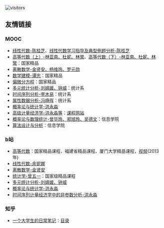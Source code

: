 ![visitors](https://visitor-badge.glitch.me/badge?page_id=rogerchenfz/XMU-Helper/tree/main/%E5%AD%A6%E4%B9%A0%E8%B5%84%E6%96%99/%E6%95%B0%E5%AD%A6%E7%9B%B8%E5%85%B3)

## 友情链接

### MOOC
- [线性代数-陈桂芝](https://www.icourse163.org/course/XMU-1002541001)、[线性代数学习指导及典型例题分析-陈桂芝](https://www.icourse163.org/course/XMU-1205992814)
- [高等代数（上）-林亚南、杜妮、林鹭](https://www.icourse163.org/course/XMU-1001951004)、[高等代数（下）-林亚南、杜妮、林鹭](https://www.icourse163.org/course/XMU-1002554004)：国家精品
- [离散数学-金贤安、杨维玲、罗元勋](https://www.icourse163.org/course/XMU-1207180815)
- [数学建模-谭忠](https://www.icourse163.org/learn/XMU-1001556009)：国家精品
- [偏微分方程](https://www.icourse163.org/course/XMU-1001764006)：国家精品
- [多元统计分析-刘婧媛、钟威](https://www.icourse163.org/course/XMU-1206305809)：统计系
- [时间序列分析-李木易](https://www.icourse163.org/course/XMU-1461788171)：统计系
- [属性数据分析-冯峥晖](https://www.icourse163.org/course/XMU-1002565001)：统计系
- [概率论与统计学-洪永淼](https://www.icourse163.org/course/XMU-1206678826)
- [高级计量经济学-洪永淼等](https://www.icourse163.org/course/XMU-1002606048)：[课程网站](https://ae.soe.xmu.edu.cn/)
- [概率论与数理统计-曾华玲、郑旭玲、吴德文](https://www.icourse163.org/course/XMU-1003699004)：信息学院
- [算法设计与分析](https://www.icourse163.org/course/XMU-1205800806)：信息学院

### b站
- [高等代数](http://gdjpkc.xmu.edu.cn/)：国家精品课程、福建省精品课程、厦门大学精品课程，[视频](https://www.bilibili.com/video/BV1AE411876i)(2013年)
- [线性代数-余铌娜](https://www.bilibili.com/video/BV1ip4y197vF)
- [离散数学-金贤安](https://www.bilibili.com/video/BV1aE411x74u)
- [统计学-曾五一](https://www.bilibili.com/video/BV1jt411M79f)：国家级精品课程
- [多元统计分析-刘婧媛、钟威](https://www.bilibili.com/video/BV1v7411E7PB)
- [概率论与统计学-洪永淼](https://www.bilibili.com/video/BV11t411A7bp)
- [时间序列计量经济学中的非参数分析-洪永淼](https://www.bilibili.com/video/BV1dp4y1S7G1)

### 知乎
- [一个大学生的日常笔记](https://www.zhihu.com/column/c_119426147)：[目录](https://zhuanlan.zhihu.com/p/28617379)
